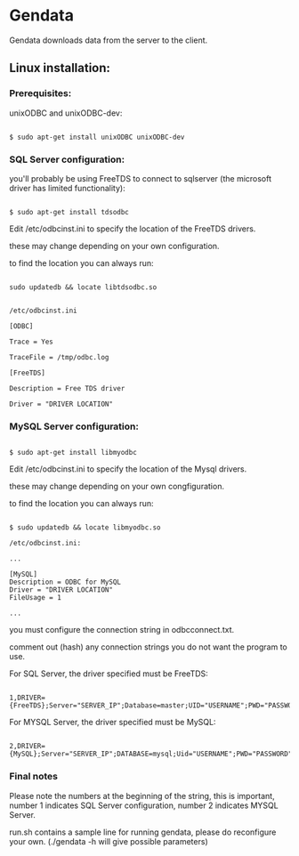 # Gendata

 

Gendata downloads data from the server to the client.

 

## Linux installation:

### Prerequisites:

 

unixODBC and unixODBC-dev:

 

```

$ sudo apt-get install unixODBC unixODBC-dev

```

 

### SQL Server configuration:

 

you'll probably be using FreeTDS to connect to sqlserver (the microsoft driver has limited functionality):

 

```

$ sudo apt-get install tdsodbc

```

 

Edit /etc/odbcinst.ini to specify the location of the FreeTDS drivers.

these may change depending on your own configuration.

to find the location you can always run:

 

```

sudo updatedb && locate libtdsodbc.so

```

 

```

/etc/odbcinst.ini 

[ODBC] 

Trace = Yes 

TraceFile = /tmp/odbc.log 

[FreeTDS] 

Description = Free TDS driver 

Driver = "DRIVER LOCATION" 

```

 

### MySQL Server configuration:

```

$ sudo apt-get install libmyodbc

```

 

Edit /etc/odbcinst.ini to specify the location of the Mysql drivers.

these may change depending on your own congfiguration.

to find the location you can always run:

```

$ sudo updatedb && locate libmyodbc.so

```

 
```
/etc/odbcinst.ini:  

...  

[MySQL]  
Description = ODBC for MySQL  
Driver = "DRIVER LOCATION"  
FileUsage = 1  

...
```
you must configure the connection string in odbcconnect.txt.

comment out (hash) any connection strings you do not want the program to use.

For SQL Server, the driver specified must be FreeTDS:

 

```

1,DRIVER={FreeTDS};Server="SERVER_IP";Database=master;UID="USERNAME";PWD="PASSWORD";TDS_Version=8.0;Port="PORT";

```

 

For MYSQL Server, the driver specified must be MySQL:

 

```

2,DRIVER={MySQL};Server="SERVER_IP";DATABASE=mysql;Uid="USERNAME";PWD="PASSWORD";PORT="PORT";

```

 

### Final notes

 

Please note the numbers at the beginning of the string, this is important, number 1 indicates SQL Server configuration, number 2 indicates MYSQL Server.

 

run.sh contains a sample line for running gendata, please do reconfigure your own. (./gendata -h will give possible parameters)

 
